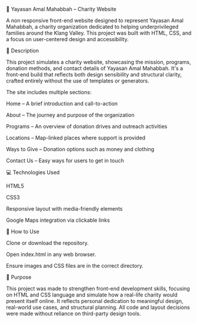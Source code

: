 🌟 Yayasan Amal Mahabbah – Charity Website

A non responsive front-end website designed to represent Yayasan Amal Mahabbah, a charity organization dedicated to helping underprivileged families around the Klang Valley. This project was built with HTML, CSS, and a focus on user-centered design and accessibility.

📝 Description

This project simulates a charity website, showcasing the mission, programs, donation methods, and contact details of Yayasan Amal Mahabbah. It's a front-end build that reflects both design sensibility and structural clarity, crafted entirely without the use of templates or generators.

The site includes multiple sections:

Home – A brief introduction and call-to-action

About – The journey and purpose of the organization

Programs – An overview of donation drives and outreach activities

Locations – Map-linked places where support is provided

Ways to Give – Donation options such as money and clothing

Contact Us – Easy ways for users to get in touch

💻 Technologies Used

HTML5

CSS3

Responsive layout with media-friendly elements

Google Maps integration via clickable links

📂 How to Use

Clone or download the repository.

Open index.html in any web browser.

Ensure images and CSS files are in the correct directory.

🎯 Purpose

This project was made to strengthen front-end development skills, focusing on HTML and CSS language and simulate how a real-life charity would present itself online. It reflects personal dedication to meaningful design, real-world use cases, and structural planning. All code and layout decisions were made without reliance on third-party design tools.
